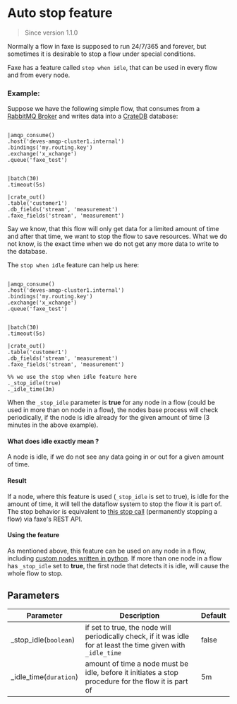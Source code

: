 # Auto stop feature

> Since version 1.1.0

Normally a flow in faxe is supposed to run 24/7/365 and forever, but sometimes it is desirable to stop a flow under special conditions.

Faxe has a feature called `stop when idle`, that can be used in every flow and from every node.

### Example:

Suppose we have the following simple flow, that consumes from a [RabbitMQ Broker](https://rabbitmq.com) 
and writes data into a [CrateDB](https://crate.io) database:

```dfs

|amqp_consume()
.host('deves-amqp-cluster1.internal') 
.bindings('my.routing.key')
.exchange('x_xchange')
.queue('faxe_test')


|batch(30)
.timeout(5s)

|crate_out() 
.table('customer1')
.db_fields('stream', 'measurement')
.faxe_fields('stream', 'measurement') 

```

Say we know, that this flow will only get data for a limited amount of time and after that time, we want to stop the flow
to save resources.
What we do not know, is the exact time when we do not get any more data to write to the database.

The `stop when idle` feature can help us here:


```dfs

|amqp_consume()
.host('deves-amqp-cluster1.internal') 
.bindings('my.routing.key')
.exchange('x_xchange')
.queue('faxe_test')


|batch(30)
.timeout(5s)

|crate_out() 
.table('customer1')
.db_fields('stream', 'measurement')
.faxe_fields('stream', 'measurement') 

%% we use the stop when idle feature here
._stop_idle(true)
._idle_time(3m)

```

When the `_stop_idle` parameter is **true** for any node in a flow (could be used in more than on node in a flow), 
the nodes base process will check periodically, if the node is idle already for the given amount of time (3 minutes in the above example).

#### What does idle exactly mean ?

A node is idle, if we do not see any data going in or out for a given amount of time.

#### Result
If a node, where this feature is used (`_stop_idle` is set to true), is idle for the amount of time, it will tell the dataflow system to stop
the flow it is part of. The stop behavior is equivalent to [this stop call](./faxe_rest_api.html#/paths/~1task~1stop~1%7Btask_id%7D~1true/get) (permanently stopping a flow) via faxe's REST API.

#### Using the feature

As mentioned above, this feature can be used on any node in a flow, including [custom nodes written in python](custom_nodes.md).
If more than one node in a flow has `_stop_idle` set to **true**, the first node that detects it is idle, will cause the whole flow to stop.


Parameters
----------

| Parameter              | Description                                                                                                    | Default |
|------------------------|----------------------------------------------------------------------------------------------------------------|---------| 
| _stop_idle(`boolean`)  | if set to true, the node will periodically check, if it was idle for at least the time given with `_idle_time` | false   |
| _idle_time(`duration`) | amount of time a node must be idle, before it initiates a stop procedure for the flow it is part of            | 5m      | 


